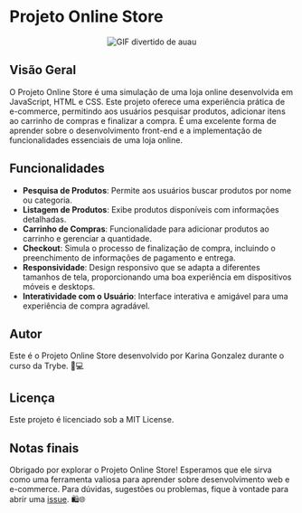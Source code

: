 # Projeto Online Store
<p align="center">
  <img src="https://media.tenor.com/9X-I0mcc_OgAAAAC/dog-funny.gif" alt="GIF divertido de auau"/>
</p>

## Visão Geral
O Projeto Online Store é uma simulação de uma loja online desenvolvida em JavaScript, HTML e CSS. Este projeto oferece uma experiência prática de e-commerce, permitindo aos usuários pesquisar produtos, adicionar itens ao carrinho de compras e finalizar a compra. É uma excelente forma de aprender sobre o desenvolvimento front-end e a implementação de funcionalidades essenciais de uma loja online.

## Funcionalidades
- **Pesquisa de Produtos**: Permite aos usuários buscar produtos por nome ou categoria.
- **Listagem de Produtos**: Exibe produtos disponíveis com informações detalhadas.
- **Carrinho de Compras**: Funcionalidade para adicionar produtos ao carrinho e gerenciar a quantidade.
- **Checkout**: Simula o processo de finalização de compra, incluindo o preenchimento de informações de pagamento e entrega.
- **Responsividade**: Design responsivo que se adapta a diferentes tamanhos de tela, proporcionando uma boa experiência em dispositivos móveis e desktops.
- **Interatividade com o Usuário**: Interface interativa e amigável para uma experiência de compra agradável.

## Autor
Este é o Projeto Online Store desenvolvido por Karina Gonzalez durante o curso da Trybe. 🛒💻

## Licença
Este projeto é licenciado sob a MIT License.

## Notas finais
Obrigado por explorar o Projeto Online Store! Esperamos que ele sirva como uma ferramenta valiosa para aprender sobre desenvolvimento web e e-commerce. Para dúvidas, sugestões ou problemas, fique à vontade para abrir uma [issue](https://github.com/KarinaGonzalez99/Projeto-Online-Store/issues). 🛍️🌐

